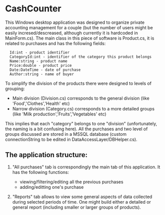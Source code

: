 # CashCounter
This Windows desktop application was designed to organize private accounting management for a couple (but the number of users might be easily incresed/descreased, although currently it is hardcoded in MainForm.cs). The main class in this piece of software is Product.cs, it is related to purchases and has the following fields:

```
  Id:int - product identifier
  CategoryId:int - identifier of the category this product belongs
  Name:string - product name
  Price:double - product price
  Date:DateTime - date of purchase
  Author:string - name of buyer
```  
  
To simplify the division of the products there were designed to levels of grouping:

- Main division (Division.cs) corresponds to the general division (like 'Food','Clothes','Health' etc)
- Narrow division (Category.cs) corresponds to a more detailed groups (like 'Milk production','Fruits','Vegetables' etc)

This implies that each "category" belongs to one "division" (unfortunately, the naming is a bit confusing here). All the purchases and two level of groups discussed are stored in a MSSQL database (custom connectionString to be edited in DataAccessLayer/DBHelper.cs).

## The application structure:
        
1) "All purchases" tab is correspondingly the main tab of this application. It has the following functions: 

      * viewing/filtering/editing all the previous purchases
      * adding/editting one's purchase
      
2) "Reports" tab allows to view some general aspects of data collected during selected periods of time. One might build either a detailed or general report (including smaller or larger groups of products). 


  
      
